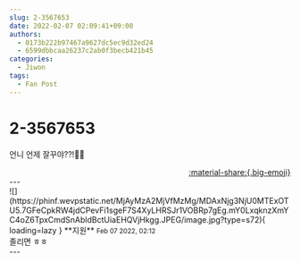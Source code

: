 ```yaml
---
slug: 2-3567653
date: 2022-02-07 02:09:41+09:00
authors:
  - 0173b222b97467a9627dc5ec9d32ed24
  - 6599dbbcaa26237c2ab0f3becb421b45
categories:
  - Jiwon
tags:
  - Fan Post
---
```


# 2-3567653

<div class="post-container" markdown="1">
<div class="content-container md-sidebar__scrollwrap" markdown="1">

언니 언제 잘꾸야??!🌙🌙

</div>
</div>

<div style="text-align: right;" markdown="1">
<a href="https://weverse.io/fromis9/fanpost/2-3567653" style="text-align: right;">:material-share:{.big-emoji}</a>
</div>
---

<div class="comments-container md-sidebar__scrollwrap" markdown="1">
<div class="comment" markdown="1">
<div class='id-container' markdown="1">
![](https://phinf.wevpstatic.net/MjAyMzA2MjVfMzMg/MDAxNjg3NjU0MTExOTU5.7GFeCpkRW4jdCPevFi1sgeF7S4XyLHRSJr1VOBRp7gEg.mY0LxqknzXmYC4oZ6TpxCmdSnAbldBctUiaEHQVjHkgg.JPEG/image.jpg?type=s72){ loading=lazy }
**<span class="artist">지원</span>** <small>Feb 07 2022, 02:12</small><br>
</div>
<div class='comment-body' markdown="1">
졸리면 ㅎㅎ
</div>
</div>
</div>
---
